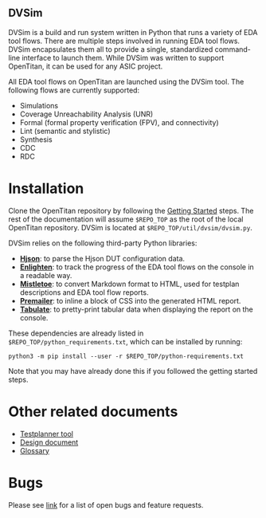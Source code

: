 ## DVSim

DVSim is a build and run system written in Python that runs a variety of EDA tool flows.
There are multiple steps involved in running EDA tool flows.
DVSim encapsulates them all to provide a single, standardized command-line interface to launch them.
While DVSim was written to support OpenTitan, it can be used for any ASIC project.

All EDA tool flows on OpenTitan are launched using the DVSim tool.
The following flows are currently supported:

* Simulations
* Coverage Unreachability Analysis (UNR)
* Formal (formal property verification (FPV), and connectivity)
* Lint (semantic and stylistic)
* Synthesis
* CDC
* RDC

# Installation

Clone the OpenTitan repository by following the [Getting Started](https://opentitan.org/guides/getting_started) steps.
The rest of the documentation will assume `$REPO_TOP` as the root of the local OpenTitan repository.
DVSim is located at `$REPO_TOP/util/dvsim/dvsim.py`.

DVSim relies on the following third-party Python libraries:
* **[Hjson](https://hjson.github.io/)**: to parse the Hjson DUT configuration data.
* **[Enlighten](https://python-enlighten.readthedocs.io/en/stable/)**: to track the progress of the EDA tool flows on the console in a readable way.
* **[Mistletoe](https://pypi.org/project/mistletoe)**: to convert Markdown format to HTML, used for testplan descriptions and EDA tool flow reports.
* **[Premailer](https://pypi.org/project/premailer/)**: to inline a block of CSS into the generated HTML report.
* **[Tabulate](https://pypi.org/project/tabulate/)**: to pretty-print tabular data when displaying the report on the console.

These dependencies are already listed in `$REPO_TOP/python_requirements.txt`, which can be installed by running:

```console
python3 -m pip install --user -r $REPO_TOP/python-requirements.txt
```

Note that you may have already done this if you followed the getting started steps.

# Other related documents

* [Testplanner tool](./doc/testplanner)
* [Design document](./doc/design_doc.md)
* [Glossary](./doc/glossary.md)

# Bugs

Please see [link](https://github.com/lowRISC/opentitan/issues?q=is%3Aopen+is%3Aissue+label%3ATool%3Advsim) for a list of open bugs and feature requests.
